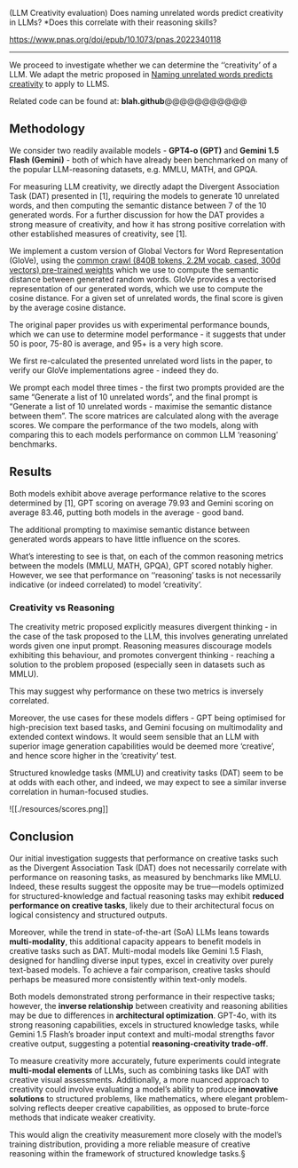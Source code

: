 (LLM Creativity evaluation) Does naming unrelated words predict creativity in LLMs? *Does this correlate with their reasoning skills?

https://www.pnas.org/doi/epub/10.1073/pnas.2022340118
___
We proceed to investigate whether we can determine the ‘‘creativity’ of a LLM. We adapt the metric proposed in [Naming unrelated words predicts creativity](https://www.pnas.org/doi/epub/10.1073/pnas.2022340118) to apply to LLMS. 

Related code can be found at: **blah.github**@@@@@@@@@@@

## Methodology 

We consider two readily available models - **GPT4-o (GPT)** and **Gemini 1.5 Flash (Gemini)** - both of which have already been benchmarked on many of the popular LLM-reasoning datasets, e.g. MMLU, MATH, and GPQA. 

For measuring LLM creativity, we directly adapt the Divergent Association Task (DAT) presented in [1], requiring the models to generate 10 unrelated words, and then computing the semantic distance between 7 of the 10 generated words. For a further discussion for how the DAT provides a strong measure of creativity, and how it has strong positive correlation with other established measures of creativity, see [1].

We implement a custom version of Global Vectors for Word Representation (GloVe), using the [common crawl (840B tokens, 2.2M vocab, cased, 300d vectors) pre-trained weights](https://nlp.stanford.edu/projects/glove/) which we use to compute the semantic distance between generated random words. GloVe provides a vectorised representation of our generated words, which we use to compute the cosine distance. For a given set of unrelated words, the final score is given by the average cosine distance. 

The original paper provides us with experimental performance bounds, which we can use to determine model performance - it suggests that under 50 is poor, 75-80 is average, and 95+ is a very high score. 

We first re-calculated the presented unrelated word lists in the paper, to verify our GloVe implementations agree - indeed they do. 

We prompt each model three times - the first two prompts provided are the same “Generate a list of 10 unrelated words”, and the final prompt is “Generate a list of 10 unrelated words - maximise the semantic distance between them”. The score matrices are calculated along with the average scores. We compare the performance of the two models, along with comparing this to each models performance on common LLM ‘reasoning’ benchmarks. 
## Results

Both models exhibit above average performance relative to the scores determined by [1], GPT scoring on average 79.93 and Gemini scoring on average 83.46, putting both models in the average - good band. 

The additional prompting to maximise semantic distance between generated words appears to have little influence on the scores. 

What’s interesting to see is that, on each of the common reasoning metrics between the models (MMLU, MATH, GPQA), GPT scored notably higher. However, we see that performance on ‘‘reasoning’ tasks is not necessarily indicative (or indeed correlated) to model ‘creativity’. 
### Creativity vs Reasoning

The creativity metric proposed explicitly measures divergent thinking - in the case of the task proposed to the LLM, this involves generating unrelated words given one input prompt. Reasoning measures discourage models exhibiting this behaviour, and promotes convergent thinking - reaching a solution to the problem proposed (especially seen in datasets such as MMLU). 

This may suggest why performance on these two metrics is inversely correlated. 

Moreover, the use cases for these models differs - GPT being optimised for high-precision text based tasks, and Gemini focusing on multimodality and extended context windows. It would seem sensible that an LLM with superior image generation capabilities would be deemed more ‘creative’, and hence score higher in the ‘creativity’ test. 

Structured knowledge tasks (MMLU) and creativity tasks (DAT) seem to be at odds with each other, and indeed, we may expect to see a similar inverse correlation in human-focused studies. 

![[./resources/scores.png]]
## Conclusion

Our initial investigation suggests that performance on creative tasks such as the Divergent Association Task (DAT) does not necessarily correlate with performance on reasoning tasks, as measured by benchmarks like MMLU. Indeed, these results suggest the opposite may be true—models optimized for structured-knowledge and factual reasoning tasks may exhibit **reduced performance on creative tasks**, likely due to their architectural focus on logical consistency and structured outputs.

Moreover, while the trend in state-of-the-art (SoA) LLMs leans towards **multi-modality**, this additional capacity appears to benefit models in creative tasks such as DAT. Multi-modal models like Gemini 1.5 Flash, designed for handling diverse input types, excel in creativity over purely text-based models. To achieve a fair comparison, creative tasks should perhaps be measured more consistently within text-only models.

Both models demonstrated strong performance in their respective tasks; however, the **inverse relationship** between creativity and reasoning abilities may be due to differences in **architectural optimization**. GPT-4o, with its strong reasoning capabilities, excels in structured knowledge tasks, while Gemini 1.5 Flash’s broader input context and multi-modal strengths favor creative output, suggesting a potential **reasoning-creativity trade-off**.

To measure creativity more accurately, future experiments could integrate **multi-modal elements** of LLMs, such as combining tasks like DAT with creative visual assessments. Additionally, a more nuanced approach to creativity could involve evaluating a model’s ability to produce **innovative solutions** to structured problems, like mathematics, where elegant problem-solving reflects deeper creative capabilities, as opposed to brute-force methods that indicate weaker creativity.

This would align the creativity measurement more closely with the model’s training distribution, providing a more reliable measure of creative reasoning within the framework of structured knowledge tasks.§
